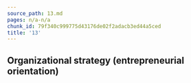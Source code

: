 ```yaml
---
source_path: 13.md
pages: n/a-n/a
chunk_id: 79f340c999775d43176de02f2adacb3ed44a5ced
title: '13'
---
```

## Organizational strategy (entrepreneurial orientation)
